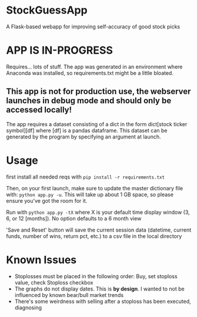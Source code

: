 # StockGuessApp
A Flask-based webapp for improving self-accuracy of good stock picks

# APP IS IN-PROGRESS

Requires... lots of stuff. The app was generated in an environment where Anaconda was installed, so requirements.txt might be a little bloated.

## This app is not for production use, the webserver launches in debug mode and should only be accessed locally!

The app requires a dataset consisting of a dict in the form dict[stock ticker symbol][df] where [df] is a pandas dataframe. This dataset can be generated by the program by specifying an argument at launch.

# Usage
first install all needed reqs with 
```pip install -r requirements.txt```

Then, on your first launch, make sure to update the master dictionary file with: ```python app.py -u```. This will take up about 1 GB space, so please ensure you've got the room for it.

Run with ```python app.py -tX``` where X is your default time display window (3, 6, or 12 [months]). No option defaults to a 6 month view

'Save and Reset' button will save the current session data (datetime, current funds, number of wins, return pct, etc.) to a csv file in the local directory

# Known Issues
* Stoplosses must be placed in the following order: Buy, set stoploss value, check Stoploss checkbox
* The graphs do not display dates. This is **by design**. I wanted to not be influenced by known bear/bull market trends
* There's some weirdness with selling after a stoploss has been executed, diagnosing
